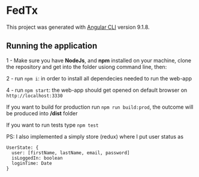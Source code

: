 # FedTx

This project was generated with [Angular CLI](https://github.com/angular/angular-cli) version 9.1.8.

## Running the application

1 - Make sure you have **NodeJs**, and **npm** installed on your machine, clone the repository and get into the folder usiong command line, then:

2 - run `npm i`: in order to install all dependecies needed to run the web-app

4 - run `npm start`: the web-app should get opened on default browser on `http://localhost:3330`

If you want to build for production run `npm run build:prod`, the outcome will be produced into **/dist** folder

If you want to run tests type `npm test`

PS: I also implemented a simply store (redux) where I put user status as
```
UserState: {
  user: [firstName, lastName, email, password]
  isLoggedIn: boolean
  loginTime: Date
}
```
